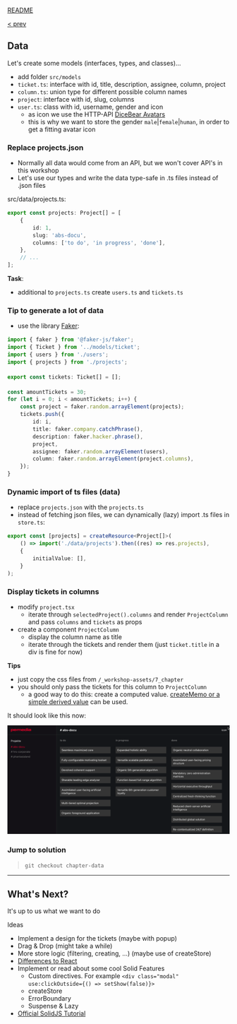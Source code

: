 [README](../README.md)

[< prev](6_Chapter_Routing.md)

## Data

Let's create some models (interfaces, types, and classes)...

-   add folder `src/models`
-   `ticket.ts`: interface with id, title, description, assignee, column, project
-   `column.ts`: union type for different possible column names
-   `project`: interface with id, slug, columns
-   `user.ts`: class with id, username, gender and icon
    -   as icon we use the HTTP-API [DiceBear Avatars](https://avatars.dicebear.com/docs/http-api)
    -   this is why we want to store the gender `male`|`female`|`human`, in order to get a fitting avatar icon

### Replace projects.json

-   Normally all data would come from an API, but we won't cover API's in this workshop
-   Let's use our types and write the data type-safe in .ts files instead of .json files

src/data/projects.ts:

```ts
export const projects: Project[] = [
    {
        id: 1,
        slug: 'abs-docu',
        columns: ['to do', 'in progress', 'done'],
    },
    // ...
];
```

**Task**:

-   additional to `projects.ts` create `users.ts` and `tickets.ts`

### Tip to generate a lot of data

-   use the library [Faker](https://fakerjs.dev/):

```ts
import { faker } from '@faker-js/faker';
import { Ticket } from '../models/ticket';
import { users } from './users';
import { projects } from './projects';

export const tickets: Ticket[] = [];

const amountTickets = 30;
for (let i = 0; i < amountTickets; i++) {
    const project = faker.random.arrayElement(projects);
    tickets.push({
        id: i,
        title: faker.company.catchPhrase(),
        description: faker.hacker.phrase(),
        project,
        assignee: faker.random.arrayElement(users),
        column: faker.random.arrayElement(project.columns),
    });
}
```

### Dynamic import of ts files (data)

-   replace `projects.json` with the `projects.ts`
-   instead of fetching json files, we can dynamically (lazy) import .ts files in `store.ts`:

```ts
export const [projects] = createResource<Project[]>(
    () => import('./data/projects').then((res) => res.projects),
    {
        initialValue: [],
    }
);
```

### Display tickets in columns

-   modify `project.tsx`
    -   iterate through `selectedProject().columns` and render `ProjectColumn` and pass `columns` and `tickets` as props
-   create a component `ProjectColumn`
    -   display the column name as title
    -   iterate through the tickets and render them (just `ticket.title` in a div is fine for now)

**Tips**

-   just copy the css files from `/_workshop-assets/7_chapter`
-   you should only pass the tickets for this column to `ProjectColumn`
    -   a good way to do this: create a computed value. [createMemo or a simple derived value](https://www.solidjs.com/docs/latest#creatememo) can be used.

It should look like this now:

![](img/screenshot_7_result.png)

### Jump to solution

> `git checkout chapter-data`

---

## What's Next?

It's up to us what we want to do

Ideas

-   Implement a design for the tickets (maybe with popup)
-   Drag & Drop (might take a while)
-   More store logic (filtering, creating, ...) (maybe use of createStore)
-   [Differences to React](Differences_to_React.md)
-   Implement or read about some cool Solid Features
    -   Custom directives. For example `<div class="modal" use:clickOutside={() => setShow(false)}>`
    -   createStore
    -   ErrorBoundary
    -   Suspense & Lazy
-   [Official SolidJS Tutorial](https://www.solidjs.com/tutorial/introduction_basics)
